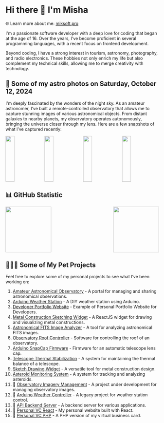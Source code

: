 # Hi there 👋 I'm Misha
🌐 Learn more about me: [miksoft.pro](https://miksoft.pro)

I'm a passionate software developer with a deep love for coding that began at the age of 16. Over the years, I've become proficient in several programming languages, with a recent focus on frontend development.

Beyond coding, I have a strong interest in tourism, astronomy, photography, and radio electronics. These hobbies not only enrich my life but also complement my technical skills, allowing me to merge creativity with technology.

## 🔭 Some of my astro photos on Saturday, October 12, 2024

I'm deeply fascinated by the wonders of the night sky. As an amateur astronomer, I’ve built a remote-controlled observatory that allows me to capture stunning images of various astronomical objects. From distant galaxies to nearby planets, my observatory operates autonomously, bringing the universe closer through my lens. Here are a few snapshots of what I’ve captured recently:

<div style="display: flex; justify-content: space-between;">
   <img src="https://api.astro.miksoft.pro/photos/NGC_7000-400m-2021.01.13_thumb.jpg" alt="" style="width: 24%; height: 150px; object-fit: cover;" />
   <img src="https://api.astro.miksoft.pro/photos/IC_1871-630m-2021.01.09_thumb.jpg" alt="" style="width: 24%; height: 150px; object-fit: cover;" />
   <img src="https://api.astro.miksoft.pro/photos/Sh2_132-2021.08.07_thumb.jpg" alt="" style="width: 24%; height: 150px; object-fit: cover;" />
   <img src="https://api.astro.miksoft.pro/photos/NGC_6992-335m-2022.04.11_thumb.jpg" alt="" style="width: 24%; height: 150px; object-fit: cover;" />
</div>

## 📊 GitHub Statistic

<div style="display: flex; justify-content: space-between; flex-wrap: nowrap;">
  <img src="https://github-readme-stats.vercel.app/api?username=miksrv&show_icons=true&theme=slateorange&hide_title=true&include_all_commits=true&count_private=true" style="height: 150px;" />
  <img src="https://github-readme-stats.vercel.app/api/top-langs/?username=miksrv&langs_count=6&layout=compact&theme=slateorange" style="height: 150px;" />
</div>

## 👨🏻‍💻 Some of My Pet Projects

Feel free to explore some of my personal projects to see what I’ve been working on:

1. [Amateur Astronomical Observatory](https://github.com/miksrv/astronomy-portal) - A portal for managing and sharing astronomical observations.
2. [Arduino Weather Station](https://github.com/miksrv/arduino-weather-station) - A DIY weather station using Arduino.
3. [Developer Portfolio Website](https://github.com/miksrv/developer-portfolio-website) - Example of Personal Portfolio Website for Developers.
4. [Metal Construction Sketching Widget](https://github.com/miksrv/sketch-drawing-widget) - A ReactJS widget for drawing and visualizing metal constructions.
5. [Astronomical FITS Image Analyzer](https://github.com/miksrv/astronomy-fits-parser) - A tool for analyzing astronomical FITS images.
6. [Observatory Roof Controller](https://github.com/miksrv/indi-rollroof-controller) - Software for controlling the roof of an observatory.
7. [Arduino SnapCap Firmware](https://github.com/miksrv/arduino-snapcap) - Firmware for an automatic telescope lens cap.
8. [Telescope Thermal Stabilization](https://github.com/miksrv/telescope_thermal_stabilization) - A system for maintaining the thermal balance of a telescope.
9. [Sketch Drawing Widget](https://github.com/miksrv/sketch-drawing-widget) - A versatile tool for metal construction design.
10. [Asteroid Monitoring System](https://github.com/miksrv/asteroid-monitoring) - A system for tracking and analyzing asteroids.
11. 🚧 [Observatory Imagery Management](https://github.com/miksrv/observatory) - A project under development for managing observatory images.
12. 🚧 [Arduino Weather Controller](https://github.com/miksrv/arduino-weather-station-old) - A legacy project for weather station control.
13. 🚧 [API Backend Server](https://github.com/miksrv/api-backend) - A backend server for various applications.
14. 🚧 [Personal VC React](https://github.com/miksrv/react-personal-webpage) - My personal website built with React.
15. 🚧 [Personal VC PHP](https://github.com/miksrv/vcard) - A PHP version of my virtual business card.
